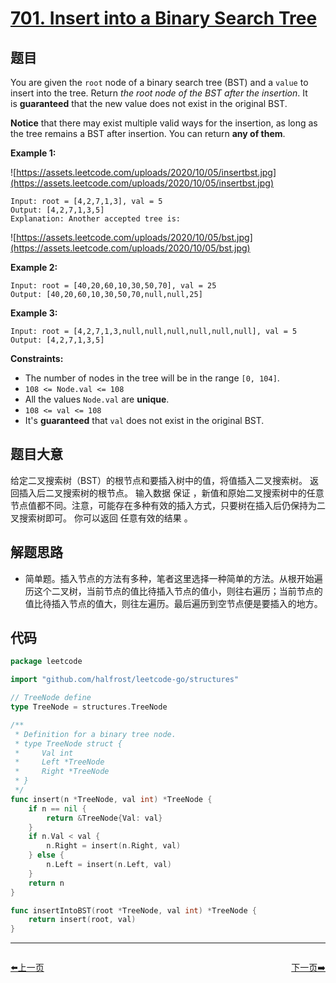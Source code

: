 # [701. Insert into a Binary Search Tree](https://leetcode.com/problems/insert-into-a-binary-search-tree/)


## 题目

You are given the `root` node of a binary search tree (BST) and a `value` to insert into the tree. Return *the root node of the BST after the insertion*. It is **guaranteed** that the new value does not exist in the original BST.

**Notice** that there may exist multiple valid ways for the insertion, as long as the tree remains a BST after insertion. You can return **any of them**.

**Example 1:**

![https://assets.leetcode.com/uploads/2020/10/05/insertbst.jpg](https://assets.leetcode.com/uploads/2020/10/05/insertbst.jpg)

```
Input: root = [4,2,7,1,3], val = 5
Output: [4,2,7,1,3,5]
Explanation: Another accepted tree is:

```

![https://assets.leetcode.com/uploads/2020/10/05/bst.jpg](https://assets.leetcode.com/uploads/2020/10/05/bst.jpg)

**Example 2:**

```
Input: root = [40,20,60,10,30,50,70], val = 25
Output: [40,20,60,10,30,50,70,null,null,25]

```

**Example 3:**

```
Input: root = [4,2,7,1,3,null,null,null,null,null,null], val = 5
Output: [4,2,7,1,3,5]

```

**Constraints:**

- The number of nodes in the tree will be in the range `[0, 104]`.
- `108 <= Node.val <= 108`
- All the values `Node.val` are **unique**.
- `108 <= val <= 108`
- It's **guaranteed** that `val` does not exist in the original BST.

## 题目大意

给定二叉搜索树（BST）的根节点和要插入树中的值，将值插入二叉搜索树。 返回插入后二叉搜索树的根节点。 输入数据 保证 ，新值和原始二叉搜索树中的任意节点值都不同。注意，可能存在多种有效的插入方式，只要树在插入后仍保持为二叉搜索树即可。 你可以返回 任意有效的结果 。

## 解题思路

- 简单题。插入节点的方法有多种，笔者这里选择一种简单的方法。从根开始遍历这个二叉树，当前节点的值比待插入节点的值小，则往右遍历；当前节点的值比待插入节点的值大，则往左遍历。最后遍历到空节点便是要插入的地方。

## 代码

```go
package leetcode

import "github.com/halfrost/leetcode-go/structures"

// TreeNode define
type TreeNode = structures.TreeNode

/**
 * Definition for a binary tree node.
 * type TreeNode struct {
 *     Val int
 *     Left *TreeNode
 *     Right *TreeNode
 * }
 */
func insert(n *TreeNode, val int) *TreeNode {
	if n == nil {
		return &TreeNode{Val: val}
	}
	if n.Val < val {
		n.Right = insert(n.Right, val)
	} else {
		n.Left = insert(n.Left, val)
	}
	return n
}

func insertIntoBST(root *TreeNode, val int) *TreeNode {
	return insert(root, val)
}
```


----------------------------------------------
<div style="display: flex;justify-content: space-between;align-items: center;">
<p><a href="https://books.halfrost.com/leetcode/ChapterFour/0700~0799/0700.Search-in-a-Binary-Search-Tree/">⬅️上一页</a></p>
<p><a href="https://books.halfrost.com/leetcode/ChapterFour/0700~0799/0703.Kth-Largest-Element-in-a-Stream/">下一页➡️</a></p>
</div>
